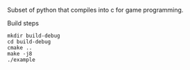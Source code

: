 Subset of python that compiles into c for game programming.

Build steps

```
mkdir build-debug
cd build-debug
cmake ..
make -j8
./example
```

